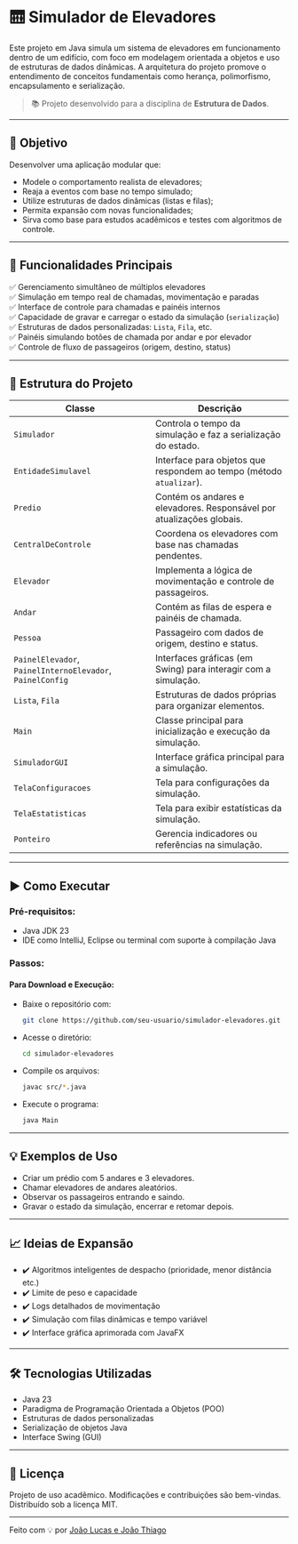 # 🛗 Simulador de Elevadores 

Este projeto em Java simula um sistema de elevadores em funcionamento dentro de um edifício, com foco em modelagem orientada a objetos e uso de estruturas de dados dinâmicas. A arquitetura do projeto promove o entendimento de conceitos fundamentais como herança, polimorfismo, encapsulamento e serialização.

> 📚 Projeto desenvolvido para a disciplina de **Estrutura de Dados**.

---

## 🎯 Objetivo

Desenvolver uma aplicação modular que:
- Modele o comportamento realista de elevadores;
- Reaja a eventos com base no tempo simulado;
- Utilize estruturas de dados dinâmicas (listas e filas);
- Permita expansão com novas funcionalidades;
- Sirva como base para estudos acadêmicos e testes com algoritmos de controle.

---

## 🧩 Funcionalidades Principais

✅ Gerenciamento simultâneo de múltiplos elevadores  
✅ Simulação em tempo real de chamadas, movimentação e paradas  
✅ Interface de controle para chamadas e painéis internos  
✅ Capacidade de gravar e carregar o estado da simulação (`serialização`)  
✅ Estruturas de dados personalizadas: `Lista`, `Fila`, etc.  
✅ Painéis simulando botões de chamada por andar e por elevador  
✅ Controle de fluxo de passageiros (origem, destino, status)

---

## 📂 Estrutura do Projeto

| Classe                | Descrição |
|------------------------|------------|
| `Simulador`            | Controla o tempo da simulação e faz a serialização do estado. |
| `EntidadeSimulavel`    | Interface para objetos que respondem ao tempo (método `atualizar`). |
| `Predio`               | Contém os andares e elevadores. Responsável por atualizações globais. |
| `CentralDeControle`    | Coordena os elevadores com base nas chamadas pendentes. |
| `Elevador`             | Implementa a lógica de movimentação e controle de passageiros. |
| `Andar`                | Contém as filas de espera e painéis de chamada. |
| `Pessoa`               | Passageiro com dados de origem, destino e status. |
| `PainelElevador`, `PainelInternoElevador`, `PainelConfig` | Interfaces gráficas (em Swing) para interagir com a simulação. |
| `Lista`, `Fila`        | Estruturas de dados próprias para organizar elementos. |
| `Main`                 | Classe principal para inicialização e execução da simulação. |
| `SimuladorGUI`         | Interface gráfica principal para a simulação. |
| `TelaConfiguracoes`    | Tela para configurações da simulação. |
| `TelaEstatisticas`     | Tela para exibir estatísticas da simulação. |
| `Ponteiro`             | Gerencia indicadores ou referências na simulação. |

---

## ▶️ Como Executar

### Pré-requisitos:
- Java JDK 23
- IDE como IntelliJ, Eclipse ou terminal com suporte à compilação Java

### Passos:
#### Para Download e Execução:
- Baixe o repositório com:  
  ```bash
  git clone https://github.com/seu-usuario/simulador-elevadores.git
  ```
- Acesse o diretório:  
  ```bash
  cd simulador-elevadores
  ```
- Compile os arquivos:  
  ```bash
  javac src/*.java
  ```
- Execute o programa:  
  ```bash
  java Main
  ```

---

## 💡 Exemplos de Uso

- Criar um prédio com 5 andares e 3 elevadores.
- Chamar elevadores de andares aleatórios.
- Observar os passageiros entrando e saindo.
- Gravar o estado da simulação, encerrar e retomar depois.

---

## 📈 Ideias de Expansão

- ✔️ Algoritmos inteligentes de despacho (prioridade, menor distância etc.)
- ✔️ Limite de peso e capacidade
- ✔️ Logs detalhados de movimentação
- ✔️ Simulação com filas dinâmicas e tempo variável
- ✔️ Interface gráfica aprimorada com JavaFX

---

## 🛠️ Tecnologias Utilizadas

- Java 23
- Paradigma de Programação Orientada a Objetos (POO)
- Estruturas de dados personalizadas
- Serialização de objetos Java
- Interface Swing (GUI)

---

## 📄 Licença

Projeto de uso acadêmico. Modificações e contribuições são bem-vindas.  
Distribuído sob a licença MIT.

---

Feito com 💡 por [João Lucas e João Thiago](https://github.com/seu-usuario)
